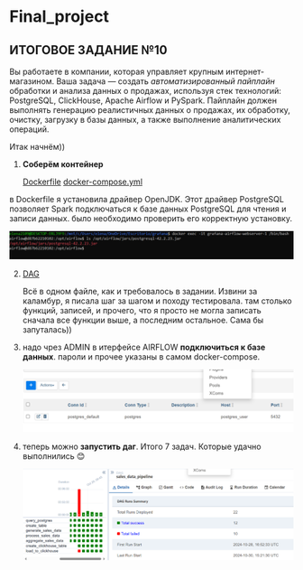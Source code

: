 # Final_project
## ИТОГОВОЕ ЗАДАНИЕ №10 ##

Вы работаете в компании, которая управляет крупным интернет-магазином.
Ваша задача — создать *автоматизированный пайплайн* обработки и анализа данных о продажах, используя стек технологий: PostgreSQL, ClickHouse, Apache Airflow и PySpark. 
Пайплайн должен выполнять генерацию реалистичных данных о продажах, их обработку, очистку, загрузку в базы данных, а также выполнение аналитических операций.

Итак начнём))


1. **Соберём контейнер**


   [Dockerfile](https://github.com/elena210910/Final_project/blob/main/Dockerfile)
   [docker-compose.yml](https://github.com/elena210910/Final_project/blob/main/docker-compose.yml)

   

в Dockerfile я установила драйвер OpenJDK. Этот драйвер PostgreSQL позволяет Spark подключаться к базе данных PostgreSQL для чтения и записи данных.
было необходимо проверить его корректную установку.



![](https://github.com/elena210910/Final_project/blob/main/driver_jar.PNG)



2. [DAG](https://github.com/elena210910/Final_project/blob/main/dag)
   

   Всё в одном файле, как и требовалось в задании. Извини за каламбур, я писала шаг за шагом и походу тестировала. там столько функций, записей, и прочего, что я просто не могла записать 
   сначала все функции выше, а последним остальное. Сама бы запуталась))
   

4. надо чрез ADMIN в итерфейсе AIRFLOW **подключиться к базе данных**. пароли и прочее указаны в самом docker-compose.
   

   ![](https://github.com/elena210910/Final_project/blob/main/admin.PNG)
   

6. теперь можно **запустить даг**. Итого 7 задач. Которые удачно выполнились 😊
   

   ![](https://github.com/elena210910/Final_project/blob/main/work_dag.PNG)


